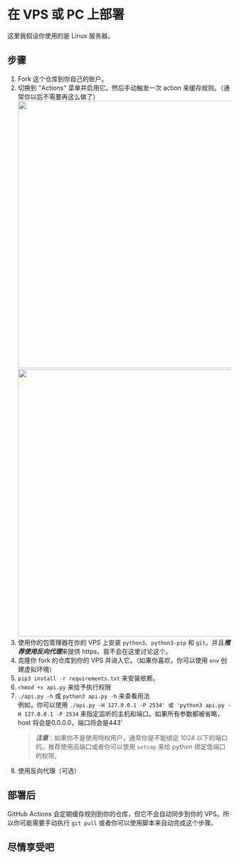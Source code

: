 # 在 VPS 或 PC 上部署
这里我假设你使用的是 Linux 服务器。  

## 步骤
1. Fork 这个仓库到你自己的账户。  
2. 切换到 "Actions" 菜单并启用它。然后手动触发一次 action 来缓存规则。（通常你以后不需要再这么做了）
   <img src="https://github.com/SubConv/SubConv/assets/61449208/2653bd8d-3750-4d1d-a587-1d806293239b" width=600rem>  
   <img src="https://github.com/SubConv/SubConv/assets/61449208/e30952b0-4217-4d4b-b922-4ff907d4f45e" width=600rem>    
3. 使用你的包管理器在你的 VPS 上安装 `python3`、`python3-pip` 和 `git`。并且***推荐使用反向代理***来提供 https。我不会在这里讨论这个。  
4. 克隆你 fork 的仓库到你的 VPS 并进入它。（如果你喜欢，你可以使用 `env` 创建虚拟环境）  
5. `pip3 install -r requirements.txt` 来安装依赖。  
6. `chmod +x api.py` 来给予执行权限  
7. `./api.py -h` 或 `python3 api.py -h` 来查看用法  
   例如，你可以使用 `./api.py -H 127.0.0.1 -P 2534' 或 'python3 api.py -H 127.0.0.1 -P 2534` 来指定监听的主机和端口。如果所有参数都被省略，host 将会是0.0.0.0，端口将会是443'  
    > ***注意***：如果你不是使用特权用户，通常你是不能绑定 1024 以下的端口的。推荐使用高端口或者你可以使用 `setcap` 来给 python 绑定低端口的权限。  
8. 使用反向代理（可选）  

## 部署后
GitHub Actions 会定期缓存规则到你的仓库，但它不会自动同步到你的 VPS。所以你可能需要手动执行 `git pull` 或者你可以使用脚本来自动完成这个步骤。  

## 尽情享受吧
